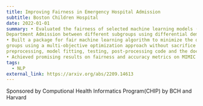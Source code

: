 ```yaml
---
title: Improving Fairness in Emergency Hospital Admission
subtitle: Boston Children Hospital
date: 2022-01-01
summary: • Evaluated the fairness of selected machine learning models (XGboost/Random Forest/Logistic Regression) on Emergency
Department Admission between different subgroups using differential demography and equalized odds.
• Built a package for fair machine learning algorithm to minimize the difference in model performance between patient
groups using a multi-objective optimization approach without sacrifice overall performance. Developed all the
preprocessing, model fitting, testing, post-processing code and the documentation from scratch in python and pushed to git.
• Achieved promising results on fairness and accuracy metrics on MIMIC and submitted to ICLR conference for review.
tags:
  - NLP
external_link: https://arxiv.org/abs/2209.14613
---
```

S﻿ponsored by Computional Health Informatics Program(CHIP) by BCH and Harvard